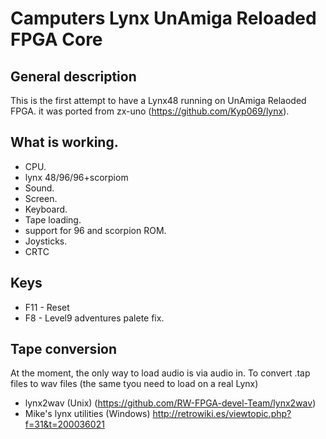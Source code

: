 # Camputers Lynx UnAmiga Reloaded FPGA Core



## General description

This is the first attempt to have a Lynx48 running on UnAmiga Relaoded FPGA. it was
ported from zx-uno (https://github.com/Kyp069/lynx).

## What is working.

* CPU.
* lynx 48/96/96+scorpiom
* Sound.
* Screen.
* Keyboard.
* Tape loading.
* support for 96 and scorpion ROM.
* Joysticks. 
* CRTC


## Keys

* F11 - Reset
* F8  - Level9 adventures palete fix.

## Tape conversion

 At the moment, the only way to load audio is via audio in. To convert .tap
files to wav files (the same tyou need to load on a real Lynx)
* lynx2wav (Unix) (https://github.com/RW-FPGA-devel-Team/lynx2wav)
* Mike's lynx utilities (Windows) http://retrowiki.es/viewtopic.php?f=31&t=200036021
